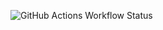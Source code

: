 ![GitHub Actions Workflow Status](https://img.shields.io/github/actions/workflow/status/awkren/rusty/rust.yml)
